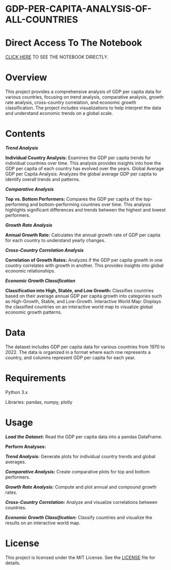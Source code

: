 # GDP-PER-CAPITA-ANALYSIS-OF-ALL-COUNTRIES
# Direct Access To The Notebook
[CLICK HERE](https://colab.research.google.com/drive/1k5DSQCVSIpc06LSg239DOUA5ljiAtOBl#scrollTo=eed76a13-d752-42be-8331-719e84e7c3ea) TO SEE THE NOTEBOOK DIRECTLY.

# Overview 
This project provides a comprehensive analysis of GDP per capita data for various countries, focusing on trend analysis, comparative analysis, growth rate analysis, cross-country correlation, and economic growth classification. The project includes visualizations to help interpret the data and understand economic trends on a global scale.

# Contents
***Trend Analysis***

**Individual Country Analysis:** Examines the GDP per capita trends for individual countries over time. This analysis provides insights into how the GDP per capita of each country has evolved over the years.
Global Average GDP per Capita Analysis: Analyzes the global average GDP per capita to identify overall trends and patterns.

***Comparative Analysis***

**Top vs. Bottom Performers:** Compares the GDP per capita of the top-performing and bottom-performing countries over time. This analysis highlights significant differences and trends between the highest and lowest performers.

***Growth Rate Analysis***

**Annual Growth Rate:** Calculates the annual growth rate of GDP per capita for each country to understand yearly changes.

***Cross-Country Correlation Analysis***

**Correlation of Growth Rates:** Analyzes if the GDP per capita growth in one country correlates with growth in another. This provides insights into global economic relationships.

***Economic Growth Classification***

**Classification into High, Stable, and Low Growth:** Classifies countries based on their average annual GDP per capita growth into categories such as High-Growth, Stable, and Low-Growth.
Interactive World Map: Displays the classified countries on an interactive world map to visualize global economic growth patterns.

# Data
The dataset includes GDP per capita data for various countries from 1970 to 2022. The data is organized in a format where each row represents a country, and columns represent GDP per capita for each year.

# Requirements
Python 3.x

Libraries: pandas, numpy, plotly

# Usage
***Load the Dataset:*** Read the GDP per capita data into a pandas DataFrame.

**Perform Analyses:**

***Trend Analysis:*** Generate plots for individual country trends and global averages.

***Comparative Analysis:*** Create comparative plots for top and bottom performers.

***Growth Rate Analysis:*** Compute and plot annual and compound growth rates.

***Cross-Country Correlation:*** Analyze and visualize correlations between countries.

***Economic Growth Classification:*** Classify countries and visualize the results on an interactive world map.

# License
This project is licensed under the MIT License. See the [LICENSE](https://github.com/MEHRAN-DEV-AI/GDP-PER-CAPITA-ANALYSIS-OF-ALL-COUNTRIES/blob/main/LICENSE) file for details.

